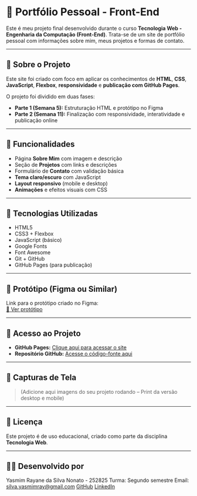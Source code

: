 # 📁 Portfólio Pessoal - Front-End 

Este é meu projeto final desenvolvido durante o curso **Tecnologia Web - Engenharia da Computação (Front-End)**. Trata-se de um site de portfólio pessoal com informações sobre mim, meus projetos e formas de contato.

---

## 📌 Sobre o Projeto

Este site foi criado com foco em aplicar os conhecimentos de **HTML**, **CSS**, **JavaScript**, **Flexbox**, **responsividade** e **publicação com GitHub Pages**.

O projeto foi dividido em duas fases:
- **Parte 1 (Semana 5):** Estruturação HTML e protótipo no Figma  
- **Parte 2 (Semana 11):** Finalização com responsividade, interatividade e publicação online

---

## 🧪 Funcionalidades

- Página **Sobre Mim** com imagem e descrição
- Seção de **Projetos** com links e descrições
- Formulário de **Contato** com validação básica
- **Tema claro/escuro** com JavaScript
- **Layout responsivo** (mobile e desktop)
- **Animações** e efeitos visuais com CSS

---

## 🧰 Tecnologias Utilizadas

- HTML5
- CSS3 + Flexbox
- JavaScript (básico)
- Google Fonts
- Font Awesome
- Git + GitHub
- GitHub Pages (para publicação)

---

## 🎨 Protótipo (Figma ou Similar)

Link para o protótipo criado no Figma:  
[🔗 Ver protótipo](https://www.figma.com/proto/r6YEu3B7Mkz5T44HFqD08c/Portfolio-for-Web-Development?page-id=0%3A1&node-id=78-11601&viewport=874%2C-1136%2C0.5&t=JnigT85uKSAhLjnN-1&scaling=min-zoom&content-scaling=fixed&starting-point-node-id=78%3A11601)

---

## 🔗 Acesso ao Projeto

- **GitHub Pages:** [Clique aqui para acessar o site](https://seuusuario.github.io/nome-do-repositorio/)
- **Repositório GitHub:** [Acesse o código-fonte aqui](https://github.com/seuusuario/nome-do-repositorio)

---

## 📸 Capturas de Tela

> (Adicione aqui imagens do seu projeto rodando – Print da versão desktop e mobile)

---

## 📄 Licença

Este projeto é de uso educacional, criado como parte da disciplina **Tecnologia Web**.

---

## 🙋‍♀️ Desenvolvido por

Yasmim Rayane da Silva Nonato - 252825
Turma: Segundo semestre
Email: silva.yasmimray@gmail.com
[GitHub](https://github.com/yasmim-rayane)
[LinkedIn](www.linkedin.com/in/yasmimrayane)